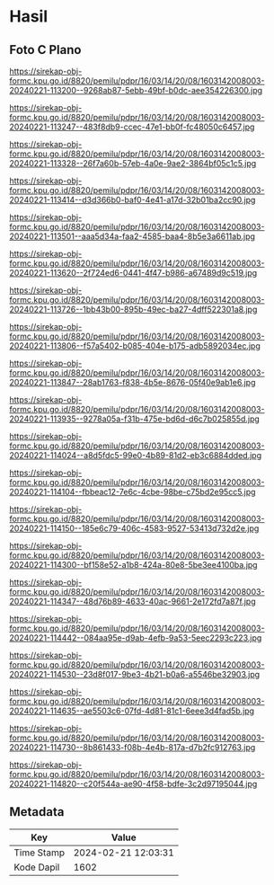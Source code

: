# Hasil

## Foto C Plano

https://sirekap-obj-formc.kpu.go.id/8820/pemilu/pdpr/16/03/14/20/08/1603142008003-20240221-113200--9268ab87-5ebb-49bf-b0dc-aee354226300.jpg

https://sirekap-obj-formc.kpu.go.id/8820/pemilu/pdpr/16/03/14/20/08/1603142008003-20240221-113247--483f8db9-ccec-47e1-bb0f-fc48050c6457.jpg

https://sirekap-obj-formc.kpu.go.id/8820/pemilu/pdpr/16/03/14/20/08/1603142008003-20240221-113328--26f7a60b-57eb-4a0e-9ae2-3864bf05c1c5.jpg

https://sirekap-obj-formc.kpu.go.id/8820/pemilu/pdpr/16/03/14/20/08/1603142008003-20240221-113414--d3d366b0-baf0-4e41-a17d-32b01ba2cc90.jpg

https://sirekap-obj-formc.kpu.go.id/8820/pemilu/pdpr/16/03/14/20/08/1603142008003-20240221-113501--aaa5d34a-faa2-4585-baa4-8b5e3a6611ab.jpg

https://sirekap-obj-formc.kpu.go.id/8820/pemilu/pdpr/16/03/14/20/08/1603142008003-20240221-113620--2f724ed6-0441-4f47-b986-a67489d9c519.jpg

https://sirekap-obj-formc.kpu.go.id/8820/pemilu/pdpr/16/03/14/20/08/1603142008003-20240221-113726--1bb43b00-895b-49ec-ba27-4dff522301a8.jpg

https://sirekap-obj-formc.kpu.go.id/8820/pemilu/pdpr/16/03/14/20/08/1603142008003-20240221-113806--f57a5402-b085-404e-b175-adb5892034ec.jpg

https://sirekap-obj-formc.kpu.go.id/8820/pemilu/pdpr/16/03/14/20/08/1603142008003-20240221-113847--28ab1763-f838-4b5e-8676-05f40e9ab1e6.jpg

https://sirekap-obj-formc.kpu.go.id/8820/pemilu/pdpr/16/03/14/20/08/1603142008003-20240221-113935--9278a05a-f31b-475e-bd6d-d6c7b025855d.jpg

https://sirekap-obj-formc.kpu.go.id/8820/pemilu/pdpr/16/03/14/20/08/1603142008003-20240221-114024--a8d5fdc5-99e0-4b89-81d2-eb3c6884dded.jpg

https://sirekap-obj-formc.kpu.go.id/8820/pemilu/pdpr/16/03/14/20/08/1603142008003-20240221-114104--fbbeac12-7e6c-4cbe-98be-c75bd2e95cc5.jpg

https://sirekap-obj-formc.kpu.go.id/8820/pemilu/pdpr/16/03/14/20/08/1603142008003-20240221-114150--185e6c79-406c-4583-9527-53413d732d2e.jpg

https://sirekap-obj-formc.kpu.go.id/8820/pemilu/pdpr/16/03/14/20/08/1603142008003-20240221-114300--bf158e52-a1b8-424a-80e8-5be3ee4100ba.jpg

https://sirekap-obj-formc.kpu.go.id/8820/pemilu/pdpr/16/03/14/20/08/1603142008003-20240221-114347--48d76b89-4633-40ac-9661-2e172fd7a87f.jpg

https://sirekap-obj-formc.kpu.go.id/8820/pemilu/pdpr/16/03/14/20/08/1603142008003-20240221-114442--084aa95e-d9ab-4efb-9a53-5eec2293c223.jpg

https://sirekap-obj-formc.kpu.go.id/8820/pemilu/pdpr/16/03/14/20/08/1603142008003-20240221-114530--23d8f017-9be3-4b21-b0a6-a5546be32903.jpg

https://sirekap-obj-formc.kpu.go.id/8820/pemilu/pdpr/16/03/14/20/08/1603142008003-20240221-114635--ae5503c6-07fd-4d81-81c1-6eee3d4fad5b.jpg

https://sirekap-obj-formc.kpu.go.id/8820/pemilu/pdpr/16/03/14/20/08/1603142008003-20240221-114730--8b861433-f08b-4e4b-817a-d7b2fc912763.jpg

https://sirekap-obj-formc.kpu.go.id/8820/pemilu/pdpr/16/03/14/20/08/1603142008003-20240221-114820--c20f544a-ae90-4f58-bdfe-3c2d97195044.jpg


## Metadata

| Key        | Value               |
| ---------- | ------------------- |
| Time Stamp | 2024-02-21 12:03:31 |
| Kode Dapil | 1602                |



